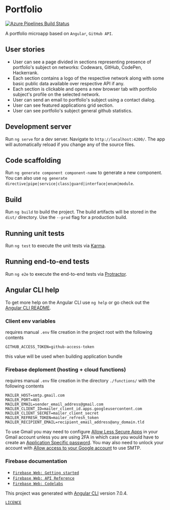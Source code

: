 # Portfolio

[![Azure Pipelines Build Status](https://rfprod.visualstudio.com/Portfolio/_apis/build/status/Portfolio-CI)](https://rfprod.visualstudio.com/Portfolio/_build/latest?definitionId=4)


A portfolio microapp based on `Angular`, `GitHub API`.

## User stories

* User can see a page divided in sections representing presence of portfolio's subject on networks: Codewars, GitHub, CodePen, Hackerrank.
* Each section contains a logo of the respective network along with some basic public data available over respective API if any.
* Each section is clickable and opens a new browser tab with portfolio subject's profile on the selected network.
* User can send an email to portfolio's subject using a contact dialog.
* User can see featured applications grid section.
* User can see portfolio's subject general github statistics.

## Development server

Run `ng serve` for a dev server. Navigate to `http://localhost:4200/`. The app will automatically reload if you change any of the source files.

## Code scaffolding

Run `ng generate component component-name` to generate a new component. You can also use `ng generate directive|pipe|service|class|guard|interface|enum|module`.

## Build

Run `ng build` to build the project. The build artifacts will be stored in the `dist/` directory. Use the `--prod` flag for a production build.

## Running unit tests

Run `ng test` to execute the unit tests via [Karma](https://karma-runner.github.io).

## Running end-to-end tests

Run `ng e2e` to execute the end-to-end tests via [Protractor](http://www.protractortest.org/).

## Angular CLI help

To get more help on the Angular CLI use `ng help` or go check out the [Angular CLI README](https://github.com/angular/angular-cli/blob/master/README.md).

### Client env variables

requires manual `.env` file creation in the project root with the following contents

```
GITHUB_ACCESS_TOKEN=github-access-token
```

this value will be used when building application bundle

### Firebase deploment (hosting + cloud functions)

requires manual `.env` file creation in the directory `./functions/` with the following contents

```
MAILER_HOST=smtp.gmail.com
MAILER_PORT=465
MAILER_EMAIL=sender_email_address@gmail.com
MAILER_CLIENT_ID=mailer_client_id.apps.googleusercontent.com
MAILER_CLIENT_SECRET=mailer_client_secret
MAILER_REFRESH_TOKEN=mailer_refresh_token
MAILER_RECIPIENT_EMAIL=recipient_email_address@any_domain.tld
```

To use Gmail you may need to configure [Allow Less Secure Apps](https://www.google.com/settings/security/lesssecureapps) in your Gmail account unless you are using 2FA in which case you would have to create an [Application Specific password](https://security.google.com/settings/security/apppasswords). You may also need to unlock your account with [Allow access to your Google account](https://accounts.google.com/DisplayUnlockCaptcha) to use SMTP.

### Firebase documentation

* [`Firebase Web: Getting started`](https://firebase.google.com/docs/web/setup)
* [`Firebase Web: API Reference`](https://firebase.google.com/docs/reference/js/)
* [`Firebase Web: Codelabs`](https://codelabs.developers.google.com/codelabs/firebase-web/#0)

This project was generated with [Angular CLI](https://github.com/angular/angular-cli) version 7.0.4.

[`LICENCE`](LICENSE)
